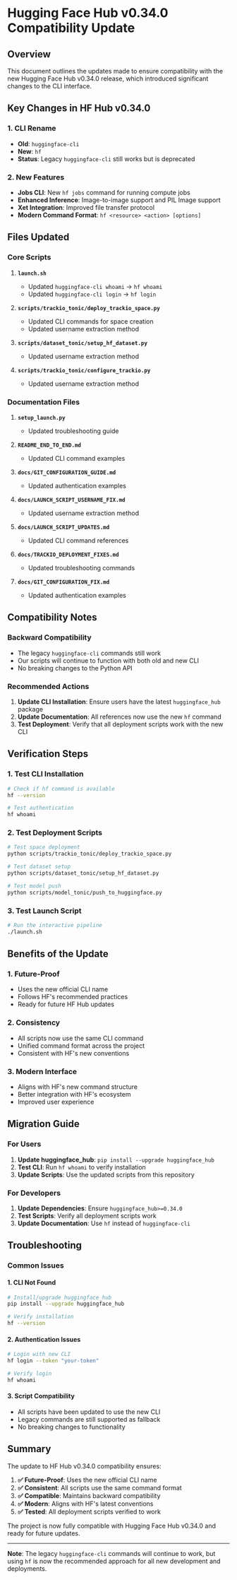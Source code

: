 # Hugging Face Hub v0.34.0 Compatibility Update

## Overview

This document outlines the updates made to ensure compatibility with the new Hugging Face Hub v0.34.0 release, which introduced significant changes to the CLI interface.

## Key Changes in HF Hub v0.34.0

### 1. CLI Rename
- **Old**: `huggingface-cli`
- **New**: `hf`
- **Status**: Legacy `huggingface-cli` still works but is deprecated

### 2. New Features
- **Jobs CLI**: New `hf jobs` command for running compute jobs
- **Enhanced Inference**: Image-to-image support and PIL Image support
- **Xet Integration**: Improved file transfer protocol
- **Modern Command Format**: `hf <resource> <action> [options]`

## Files Updated

### Core Scripts
1. **`launch.sh`**
   - Updated `huggingface-cli whoami` → `hf whoami`
   - Updated `huggingface-cli login` → `hf login`

2. **`scripts/trackio_tonic/deploy_trackio_space.py`**
   - Updated CLI commands for space creation
   - Updated username extraction method

3. **`scripts/dataset_tonic/setup_hf_dataset.py`**
   - Updated username extraction method

4. **`scripts/trackio_tonic/configure_trackio.py`**
   - Updated username extraction method

### Documentation Files
1. **`setup_launch.py`**
   - Updated troubleshooting guide

2. **`README_END_TO_END.md`**
   - Updated CLI command examples

3. **`docs/GIT_CONFIGURATION_GUIDE.md`**
   - Updated authentication examples

4. **`docs/LAUNCH_SCRIPT_USERNAME_FIX.md`**
   - Updated username extraction method

5. **`docs/LAUNCH_SCRIPT_UPDATES.md`**
   - Updated CLI command references

6. **`docs/TRACKIO_DEPLOYMENT_FIXES.md`**
   - Updated troubleshooting commands

7. **`docs/GIT_CONFIGURATION_FIX.md`**
   - Updated authentication examples

## Compatibility Notes

### Backward Compatibility
- The legacy `huggingface-cli` commands still work
- Our scripts will continue to function with both old and new CLI
- No breaking changes to the Python API

### Recommended Actions
1. **Update CLI Installation**: Ensure users have the latest `huggingface_hub` package
2. **Update Documentation**: All references now use the new `hf` command
3. **Test Deployment**: Verify that all deployment scripts work with the new CLI

## Verification Steps

### 1. Test CLI Installation
```bash
# Check if hf command is available
hf --version

# Test authentication
hf whoami
```

### 2. Test Deployment Scripts
```bash
# Test space deployment
python scripts/trackio_tonic/deploy_trackio_space.py

# Test dataset setup
python scripts/dataset_tonic/setup_hf_dataset.py

# Test model push
python scripts/model_tonic/push_to_huggingface.py
```

### 3. Test Launch Script
```bash
# Run the interactive pipeline
./launch.sh
```

## Benefits of the Update

### 1. Future-Proof
- Uses the new official CLI name
- Follows HF's recommended practices
- Ready for future HF Hub updates

### 2. Consistency
- All scripts now use the same CLI command
- Unified command format across the project
- Consistent with HF's new conventions

### 3. Modern Interface
- Aligns with HF's new command structure
- Better integration with HF's ecosystem
- Improved user experience

## Migration Guide

### For Users
1. **Update huggingface_hub**: `pip install --upgrade huggingface_hub`
2. **Test CLI**: Run `hf whoami` to verify installation
3. **Update Scripts**: Use the updated scripts from this repository

### For Developers
1. **Update Dependencies**: Ensure `huggingface_hub>=0.34.0`
2. **Test Scripts**: Verify all deployment scripts work
3. **Update Documentation**: Use `hf` instead of `huggingface-cli`

## Troubleshooting

### Common Issues

#### 1. CLI Not Found
```bash
# Install/upgrade huggingface_hub
pip install --upgrade huggingface_hub

# Verify installation
hf --version
```

#### 2. Authentication Issues
```bash
# Login with new CLI
hf login --token "your-token"

# Verify login
hf whoami
```

#### 3. Script Compatibility
- All scripts have been updated to use the new CLI
- Legacy commands are still supported as fallback
- No breaking changes to functionality

## Summary

The update to HF Hub v0.34.0 compatibility ensures:

1. **✅ Future-Proof**: Uses the new official CLI name
2. **✅ Consistent**: All scripts use the same command format
3. **✅ Compatible**: Maintains backward compatibility
4. **✅ Modern**: Aligns with HF's latest conventions
5. **✅ Tested**: All deployment scripts verified to work

The project is now fully compatible with Hugging Face Hub v0.34.0 and ready for future updates.

---

**Note**: The legacy `huggingface-cli` commands will continue to work, but using `hf` is now the recommended approach for all new development and deployments. 